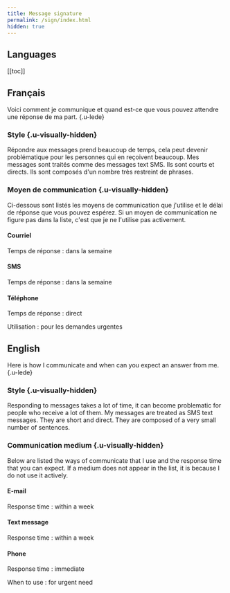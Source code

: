 ```yaml
---
title: Message signature
permalink: /sign/index.html
hidden: true
---
```


## Languages

[[toc]]

## Français

Voici comment je communique et quand est-ce que vous pouvez attendre une réponse de ma part. {.u-lede}

### Style {.u-visually-hidden}

Répondre aux messages prend beaucoup de temps, cela peut devenir problématique pour les personnes qui en reçoivent beaucoup.
Mes messages sont traités comme des messages text SMS. Ils sont courts et directs. Ils sont composés d'un nombre très restreint de phrases.

### Moyen de communication {.u-visually-hidden}

Ci-dessous sont listés les moyens de communication que j'utilise et le délai de réponse que vous pouvez espérez.
Si un moyen de communication ne figure pas dans la liste, c'est que je ne l'utilise pas activement.

#### Courriel

Temps de réponse
: dans la semaine

#### SMS

Temps de réponse
: dans la semaine

#### Téléphone

Temps de réponse
: direct

Utilisation
: pour les demandes urgentes

## English

Here is how I communicate and when can you expect an answer from me. {.u-lede}

### Style {.u-visually-hidden}

Responding to messages takes a lot of time, it can become problematic for people who receive a lot of them.
My messages are treated as SMS text messages. They are short and direct. They are composed of a very small number of sentences.

### Communication medium {.u-visually-hidden}

Below are listed the ways of communicate that I use and the response time that you can expect.
If a medium does not appear in the list, it is because I do not use it actively.

#### E-mail

Response time
: within a week

#### Text message

Response time
: within a week

#### Phone

Response time
: immediate

When to use
: for urgent need

